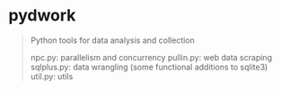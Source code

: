 # pydwork
>
> Python tools for data analysis and collection
>
> npc.py: parallelism and concurrency
> pullin.py: web data scraping
> sqlplus.py: data wrangling (some functional additions to sqlite3)
> util.py: utils
